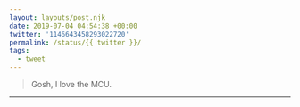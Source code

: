 ```yaml
---
layout: layouts/post.njk
date: 2019-07-04 04:54:38 +00:00
twitter: '1146643458293022720'
permalink: /status/{{ twitter }}/
tags: 
  - tweet
---
```


> Gosh, I love the MCU.

---
